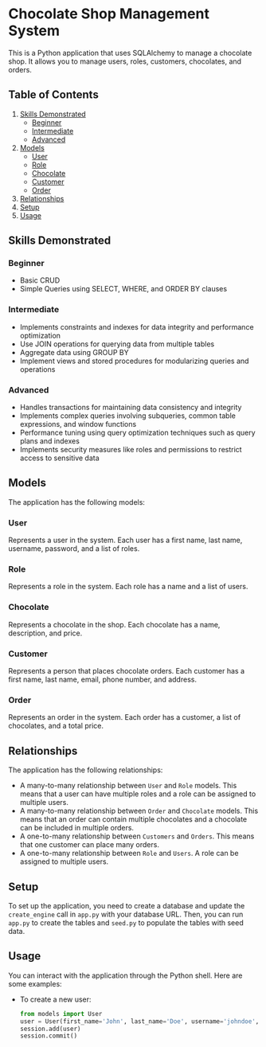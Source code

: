 # Chocolate Shop Management System

This is a Python application that uses SQLAlchemy to manage a chocolate shop. It allows you to manage users, roles, customers, chocolates, and orders.

## Table of Contents
1. [Skills Demonstrated](#skills-demonstrated)
   - [Beginner](#beginner)
   - [Intermediate](#intermediate)
   - [Advanced](#advanced)
2. [Models](#models)
   - [User](#user)
   - [Role](#role)
   - [Chocolate](#chocolate)
   - [Customer](#customer)
   - [Order](#order)
3. [Relationships](#relationships)
4. [Setup](#setup)
5. [Usage](#usage)

## Skills Demonstrated

### Beginner
- Basic CRUD
- Simple Queries using SELECT, WHERE, and ORDER BY clauses

### Intermediate
- Implements constraints and indexes for data integrity and performance optimization
- Use JOIN operations for querying data from multiple tables
- Aggregate data using GROUP BY
- Implement views and stored procedures for modularizing queries and operations

### Advanced
- Handles transactions for maintaining data consistency and integrity
- Implements complex queries involving subqueries, common table expressions, and window functions
- Performance tuning using query optimization techniques such as query plans and indexes
- Implements security measures like roles and permissions to restrict access to sensitive data

## Models

The application has the following models:

### User
Represents a user in the system. Each user has a first name, last name, username, password, and a list of roles.

### Role
Represents a role in the system. Each role has a name and a list of users.

### Chocolate
Represents a chocolate in the shop. Each chocolate has a name, description, and price.

### Customer
Represents a person that places chocolate orders. Each customer has a first name, last name, email, phone number, and address.

### Order
Represents an order in the system. Each order has a customer, a list of chocolates, and a total price.

## Relationships

The application has the following relationships:

- A many-to-many relationship between `User` and `Role` models. This means that a user can have multiple roles and a role can be assigned to multiple users.
- A many-to-many relationship between `Order` and `Chocolate` models. This means that an order can contain multiple chocolates and a chocolate can be included in multiple orders.
- A one-to-many relationship between `Customers` and `Orders`. This means that one customer can place many orders.
- A one-to-many relationship between `Role` and `Users`. A role can be assigned to multiple users.

## Setup

To set up the application, you need to create a database and update the `create_engine` call in `app.py` with your database URL. Then, you can run `app.py` to create the tables and `seed.py` to populate the tables with seed data.

## Usage

You can interact with the application through the Python shell. Here are some examples:

- To create a new user:

  ```python
  from models import User
  user = User(first_name='John', last_name='Doe', username='johndoe', password='password')
  session.add(user)
  session.commit()
